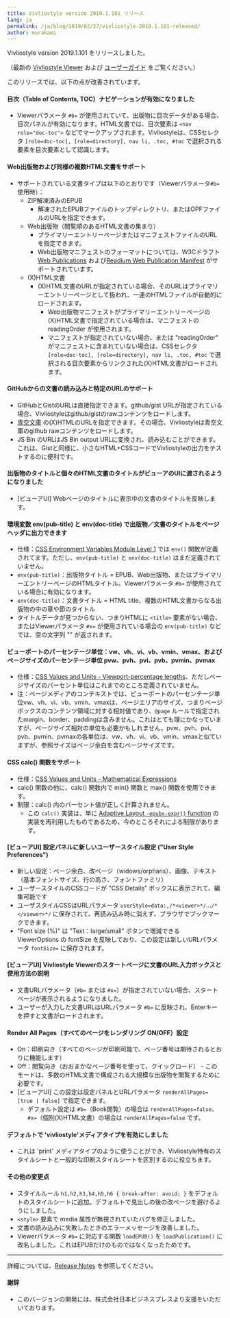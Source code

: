 ```yaml
---
title: Vivliostyle version 2019.1.101 リリース
lang: ja
permalink: /ja/blog/2019/02/27/vivliostyle-2019.1.101-released/
author: murakami
---
```


Vivliostyle version 2019.1.101 をリリースしました。

（最新の [Vivliostyle Viewer](https://vivliostyle.github.io/vivliostyle.js/viewer/vivliostyle-viewer.html) および [ユーザーガイド](https://vivliostyle.github.io/vivliostyle.js/docs/ja/) をご覧ください。）

このリリースでは、以下の点が改善されています。

#### 目次（Table of Contents, TOC）ナビゲーションが有効になりました

- Viewerパラメータ `#b=` が使用されていて、出版物に目次データがある場合、目次パネルが有効になります。HTML文書では、目次要素は `<nav role="doc-toc">` などでマークアップされます。Vivliostyleは、CSSセレクタ `[role=doc-toc], [role=directory], nav li, .toc, #toc` で選択される要素を目次要素として認識します。

#### Web出版物および同様の複数HTML文書をサポート

- サポートされている文書タイプは以下のとおりです（Viewerパラメータ`#b=` 使用時）：
  - ZIP解凍済みのEPUB
    - 解凍されたEPUBファイルのトップディレクトリ、またはOPFファイルのURLを指定できます。
  - Web出版物（閲覧順のあるHTML文書の集まり）
    - プライマリーエントリーページまたはマニフェストファイルのURLを指定できます。
    - Web出版物マニフェストのフォーマットについては、W3Cドラフト [Web Publications](https://w3c.github.io/wpub/) および[Readium Web Publication Manifest](https://github.com/readium/webpub-manifest/) がサポートされています。
  - (X)HTML文書
    - (X)HTML文書のURLが指定されている場合、そのURLはプライマリーエントリーページとして扱われ、一連のHTMLファイルが自動的にロードされます。
      -  Web出版物マニフェストがプライマリーエントリーページの(X)HTML文書で指定されている場合は、マニフェストの readingOrder が使用されます。
      - マニフェストが指定されていない場合、または "readingOrder" がマニフェストに含まれていない場合は、CSSセレクタ `[role=doc-toc], [role=directory], nav li, .toc, #toc` で選択される目次要素からリンクされた(X)HTML文書がロードされます。

#### GitHubからの文書の読み込みと特定のURLのサポート

- GitHubとGistのURLは直接指定できます。github/gist URLが指定されている場合、Vivliostyleはgithub/gistのrawコンテンツをロードします。
- [青空文庫](https://www.aozora.gr.jp/) の(X)HTMLのURLを指定できます。その場合、Vivliostyleは青空文庫のgithub rawコンテンツをロードします。
- JS Bin のURLはJS Bin output URLに変換され、読み込むことができます。これは、Gistと同様に、小さなHTML+CSSコードでVivliostyleの出力をテストするのに便利です。

#### 出版物のタイトルと個々のHTML文書のタイトルがビューアのUIに渡されるようになりました

- [ビューアUI] Webページのタイトルに表示中の文書のタイトルを反映します。

#### 環境変数 env(pub-title) と env(doc-title) で出版物／文書のタイトルをページヘッダに出力できます

- 仕様：[CSS Environment Variables Module Level 1](https://drafts.csswg.org/css-env/) では `env()` 関数が定義されてます。ただし、`env(pub-title)` と `env(doc-title)` はまだ定義されていません。
- `env(pub-title)`：出版物タイトル = EPUB、Web出版物、またはプライマリーエントリーページのHTMLタイトル。Viewerパラメータ `#b=` が使用されている場合に有効になります。
- `env(doc-title)`：文書タイトル = HTML title、複数のHTML文書からなる出版物の中の章や節のタイトル
- タイトルデータが見つからない、つまりHTMLに `<title>` 要素がない場合、またはViewerパラメータ `#x=` が使用されている場合の `env(pub-title)` などでは、空の文字列 "" が返されます。

#### ビューポートのパーセンテージ単位：vw、vh、vi、vb、vmin、vmax、およびページサイズのパーセンテージ単位 pvw、pvh、pvi、pvb、pvmin、pvmax

- 仕様：[CSS Values and Units - Viewport-percentage lengths](https://drafts.csswg.org/css-values/#viewport-relative-lengths)、ただしページサイズのパーセント単位はこれまでのところ定義されていません。
- 注：ページメディアのコンテキストでは、ビューポートのパーセンテージ単位vw、vh、vi、vb、vmin、vmaxは、ページエリアのサイズ、つまりページボックスのコンテンツ領域に対する相対値であり、`@page` ルールで指定されたmargin、border、paddingは含みません。これはとても理にかなっていますが、ページサイズ相対の単位も必要かもしれません。pvw、pvh、pvi、pvb、pvmin、pvmaxの各単位は、vw、vh、vi、vb、vmin、vmaxと似ていますが、参照サイズはページ余白を含むページサイズです。

#### CSS calc() 関数をサポート

- 仕様：[CSS Values and Units - Mathematical Expressions](https://drafts.c​​sswg.org/css-values/#calc-notation)
- calc() 関数の他に、calc() 関数内で min() 関数と max() 関数を使用できます。
- 制限：calc() 内のパーセント値が正しく計算されません。
  - この `calc()` 実装は、単に [Adaptive Layout `-epubx-expr()` function](http://www.idpf.org/epub/pgt/#s2.1) の実装を再利用したものであるため、今のところそれによる制限があります。

#### [ビューアUI] 設定パネルに新しいユーザースタイル設定 ("User Style Preferences")

- 新しい設定：ページ余白、改ページ（widows/orphans）、画像、テキスト（基本フォントサイズ、行の高さ、フォントファミリ）
- ユーザースタイルのCSSコードが "CSS Details" ボックスに表示されて、編集可能です
- ユーザスタイルCSSはURLパラメータ `userStyle=data:,/*<viewer>*/`…`/*</viewer>*/` に保存されて、再読み込み時に消えず、ブラウザでブックマークできます。
- "Font size (%)" は "Text：large/small" ボタンで増減できる ViewerOptions の fontSize を反映しており、この設定は新しいURLパラメータ `fontSize=` に保存されます。

#### [ビューアUI] Vivliostyle Viewerのスタートページに文書のURL入力ボックスと使用方法の説明

- 文書URLパラメータ（`#b=` または `#x=`）が指定されていない場合、スタートページが表示されるようになりました。
- ユーザーが入力した文書URLはURLパラメータ `#b=` に反映され、Enterキーを押すと文書がロードされます。

#### Render All Pages（すべてのページをレンダリング ON/OFF）設定

- On：印刷向き（すべてのページが印刷可能で、ページ番号は期待されるとおりに機能します）
- Off：閲覧向き（おおまかなページ番号を使って、クイックロード） - このモードは、多数のHTML文書で構成される大規模な出版物を閲覧するために必要です。
- [ビューアUI] この設定は設定パネルとURLパラメータ `renderAllPages=[true | false]` で指定できます。
  - デフォルト設定は `#b=`（Book閲覧）の場合は `renderAllPages=false`、`#x=`（個別(X)HTML文書）の場合は `renderAllPages=false` です。

#### デフォルトで 'vivliostyle'メディアタイプを有効にしました

- これは 'print' メディアタイプのように使うことができ、Vivliostyle特有のスタイルシートと一般的な印刷スタイルシートを区別するのに役立ちます。

#### その他の変更点

- スタイルルール `h1,h2,h3,h4,h5,h6 { break-after: avoid; }` をデフォルトのスタイルシートに追加。デフォルトで見出しの後の改ページを避けるようにしました。
- `<style>` 要素で media 属性が無視されていたバグを修正しました。
- 文書の読み込みに失敗したときのエラーメッセージを改善しました。
- Viewerパラメータ `#b=` に対応する関数 `loadEPUB()` を `loadPublication()` に改名しました。これはEPUBだけのものではなくなったためです。

-----------------------

詳細については、[Release Notes](https://github.com/vivliostyle/vivliostyle.js/releases) を参照してください。

#### 謝辞

- このバージョンの開発には、株式会社日本ビジネスプレスより支援をいただいております。
